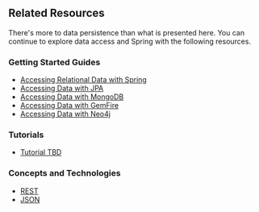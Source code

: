 ## Related Resources

There's more to data persistence than what is presented here. You can continue to explore data access and Spring with the following resources.

### Getting Started Guides

* [Accessing Relational Data with Spring][gs-relational-data-access]
* [Accessing Data with JPA][gs-accessing-data-jpa]
* [Accessing Data with MongoDB][gs-accessing-data-mongo]
* [Accessing Data with GemFire][gs-accessing-data-gemfire]
* [Accessing Data with Neo4j][gs-accessing-data-neo4j]

[gs-relational-data-access]: /guides/gs/relational-data-access/
[gs-accessing-data-mongo]: /guides/gs/accessing-data-mongo/
[gs-accessing-data-jpa]: /guides/gs/accessing-data-jpa/
[gs-accessing-data-gemfire]: /guides/gs/accessing-data-gemfire/
[gs-accessing-data-neo4j]: /guides/gs/accessing-data-neo4j/

### Tutorials

* [Tutorial TBD][tut-tbd]

[tut-tbd]: /guides/tutorials/tbd

### Concepts and Technologies

* [REST][u-rest]
* [JSON][u-json]

[u-rest]: /understanding/rest
[u-json]: /understanding/json
